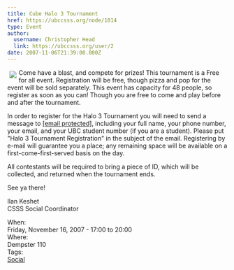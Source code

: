 ```yaml
---
title: Cube Halo 3 Tournament 
href: https://ubccsss.org/node/1014
type: Event
author:
  username: Christopher Head
  link: https://ubccsss.org/user/2
date: 2007-11-06T21:39:00.000Z
---
```


<div class="field field-name-body field-type-text-with-summary field-label-hidden"><div class="field-items"><div class="field-item even"><p><img src="/files/halo3.jpg" align="left" vspace="5" hspace="5">Come have a blast, and compete for prizes! This tournament is a Free for all event. Registration will be free, though pizza and pop for the event will be sold separately. This event has capacity for 48 people, so register as soon as you can! Though you are free to come and play before and after the tournament.</p>
<p>In order to register for the Halo 3 Tournament you will need to send a message to <a href="/cdn-cgi/l/email-protection#2f474e43406f5b474a4c5a4d4a014c4e"><span class="__cf_email__" data-cfemail="8ae2ebe6e5cafee2efe9ffe8efa4e9eb">[email&#xA0;protected]</span></a>, including your full name, your phone number, your email, and your UBC student number (if you are a student). Please put &quot;Halo 3 Tournament Registration&quot; in the subject of the email. Registering by e-mail will guarantee you a place; any remaining space will be available on a first-come-first-served basis on the day.</p>
<p>All contestants will be required to bring a piece of ID, which will be collected, and returned when the tournament ends.</p>
<p>See ya there!</p>
<p>Ilan Keshet<br>
CSSS Social Coordinator</p>
</div></div></div><div class="field field-name-field-dates field-type-datetime field-label-above"><div class="field-label">When:&#xA0;</div><div class="field-items"><div class="field-item even"><span class="date-display-single">Friday, November 16, 2007 - <span class="date-display-range"><span class="date-display-start">17:00</span> to <span class="date-display-end">20:00</span></span></span></div></div></div><div class="field field-name-field-location field-type-text field-label-above"><div class="field-label">Where:&#xA0;</div><div class="field-items"><div class="field-item even">Dempster 110</div></div></div>    <footer>
    <div class="field field-name-field-tags field-type-taxonomy-term-reference field-label-above"><div class="field-label">Tags:&#xA0;</div><div class="field-items"><div class="field-item even"><a href="/social">Social</a></div></div></div>      </footer>